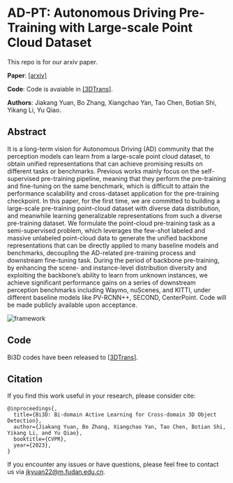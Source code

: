 # AD-PT: Autonomous Driving Pre-Training with Large-scale Point Cloud Dataset
This repo is for our arxiv paper.

**Paper**: [[arxiv]](https://arxiv.org/pdf/2306.00612.pdf) &nbsp;

**Code**: Code is avaiable in [[3DTrans]](https://github.com/PJLab-ADG/3DTrans). 

**Authors**: Jiakang Yuan, Bo Zhang, Xiangchao Yan, Tao Chen, Botian Shi, Yikang Li, Yu Qiao.



## Abstract
It is a long-term vision for Autonomous Driving (AD) community that the perception models can learn from a large-scale point cloud dataset, to obtain unified representations that can achieve promising results on different tasks or benchmarks. Previous works mainly focus on the self-supervised pre-training pipeline, meaning that they perform the pre-training and fine-tuning on the same benchmark, which is difficult to attain the performance scalability and cross-dataset application for the pre-training checkpoint. In this paper, for the first time, we are committed to building a large-scale pre-training point-cloud dataset with diverse data distribution, and meanwhile learning generalizable representations from such a diverse pre-training dataset. We formulate the point-cloud pre-training task as a semi-supervised problem, which leverages the few-shot labeled and massive unlabeled point-cloud data to generate the unified backbone representations that can be directly applied to many baseline models and benchmarks, decoupling the AD-related pre-training process and downstream fine-tuning task. During the period of backbone pre-training, by enhancing the scene- and instance-level distribution diversity and exploiting the backbone’s ability to learn from unknown instances, we achieve significant performance gains on a series of downstream perception benchmarks including Waymo, nuScenes, and KITTI, under different baseline models like PV-RCNN++, SECOND, CenterPoint. Code will be made publicly available upon acceptance.

![framework](./bi3d.png)

## Code 
Bi3D codes have been released to [[3DTrans]](https://github.com/PJLab-ADG/3DTrans).


## Citation
If you find this work useful in your research, please consider cite:
```
@inproceedings{,
  title={Bi3D: Bi-domain Active Learning for Cross-domain 3D Object Detection},
  author={Jiakang Yuan, Bo Zhang, Xiangchao Yan, Tao Chen, Botian Shi, Yikang Li, and Yu Qiao},
  booktitle={CVPR},
  year={2023},
}
```
If you encounter any issues or have questions, please feel free to contact us via jkyuan22@m.fudan.edu.cn.
